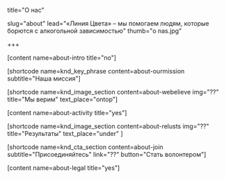 title="О нас"

slug="about"
lead="«Линия Цвета» – мы помогаем людям, которые борются с алкогольной зависимостью"
thumb="o nas.jpg"

+++

[content name=about-intro title="no"]

[shortcode name=knd_key_phrase content=about-ourmission subtitle="Наша миссия"]

[shortcode name=knd_image_section content=about-webelieve img="??" title="Мы верим" text_place="ontop"]

[content name=about-activity title="yes"]

[shortcode name=knd_image_section content=about-relusts img="??" title="Результаты" text_place="under" ]

[shortcode name=knd_cta_section content=about-join subtitle="Присоединяйтесь" link="??" button="Стать волонтером"]

[content name=about-legal title="yes"]